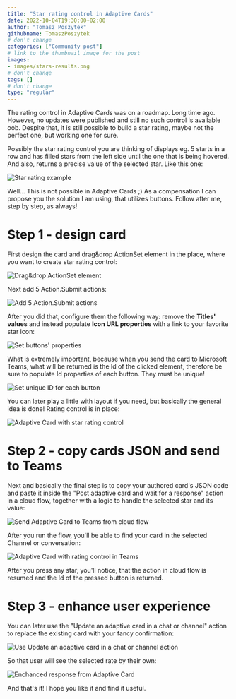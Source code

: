 ```yaml
---
title: "Star rating control in Adaptive Cards"
date: 2022-10-04T19:30:00+02:00
author: "Tomasz Poszytek"
githubname: TomaszPoszytek
# don't change
categories: ["Community post"]
# link to the thumbnail image for the post
images:
- images/stars-results.png
# don't change
tags: []
# don't change
type: "regular"
---
```

The rating control in Adaptive Cards was on a roadmap. Long time ago. However, no updates were published and still no such control is available oob. Despite that, it is still possible to build a star rating, maybe not the perfect one, but working one for sure.

Possibly the star rating control you are thinking of displays eg. 5 starts in a row and has filled stars from the left side until the one that is being hovered. And also, returns a precise value of the selected star. Like this one:

![Star rating example](images/image-edited.png)

Well... This is not possible in Adaptive Cards ;) As a compensation I can propose you the solution I am using, that utilizes buttons. Follow after me, step by step, as always!

# Step 1 - design card

First design the card and drag&drop ActionSet element in the place, where you want to create star rating control:

![Drag&drop ActionSet element](images/action-set.png)

Next add 5 Action.Submit actions:

![Add 5 Action.Submit actions](images/action-submit.png)

After you did that, configure them the following way: remove the **Titles' values** and instead populate **Icon URL properties** with a link to your favorite star icon:

![Set buttons' properties](images/buttons-properties.png)

What is extremely important, because when you send the card to Microsoft Teams, what will be returned is the Id of the clicked element, therefore be sure to populate Id properties of each button. They must be unique!

![Set unique ID for each button](images/buttons-ids.png)

You can later play a little with layout if you need, but basically the general idea is done! Rating control is in place:

![Adaptive Card with star rating control](images/stars-results.png)

# Step 2 - copy cards JSON and send to Teams

Next and basically the final step is to copy your authored card's JSON code and paste it inside the "Post adaptive card and wait for a response" action in a cloud flow, together with a logic to handle the selected star and its value:

![Send Adaptive Card to Teams from cloud flow](images/post-an-adaptive-card-action.png)

After you run the flow, you'll be able to find your card in the selected Channel or conversation:

![Adaptive Card with rating control in Teams](images/sent-adaptive-card.png)

After you press any star, you'll notice, that the action in cloud flow is resumed and the Id of the pressed button is returned.

# Step 3 - enhance user experience

You can later use the "Update an adaptive card in a chat or channel" action to replace the existing card with your fancy confirmation:

![Use Update an adaptive card in a chat or channel action](images/enchance.png)

So that user will see the selected rate by their own:

![Enchanced response from Adaptive Card](images/response.png)

And that's it! I hope you like it and find it useful.